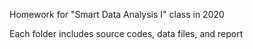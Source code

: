 Homework for "Smart Data Analysis I" class in 2020

Each folder includes source codes, data files, and report
